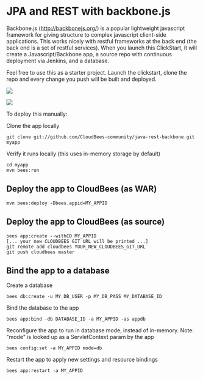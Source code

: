 JPA and REST with backbone.js
==================

Backbone.js (http://backbonejs.org/) is a popular lightweight javascript framework for giving structure to complex javascript client-side applications. 
This works nicely with restful frameworks at the back end (the back end is a set of restful services). 
When you launch this ClickStart, it will create a Javascript/Backbone app, a source repo with continuous deployment via Jenkins, and a database.

Feel free to use this as a starter project. Launch the clickstart, clone the repo and every change you push will be built and deployed.

<a href="https://grandcentral.cloudbees.com/?CB_clickstart=https://raw.github.com/CloudBees-community/java-rest-backbone/master/clickstart.json"><img src="https://d3ko533tu1ozfq.cloudfront.net/clickstart/deployInstantly_white.png"/></a>

<img src="http://backbonejs.org/docs/images/backbone.png" />

To deploy this manually: 

Clone the app locally

    git clone git://github.com/CloudBees-community/java-rest-backbone.git myapp

Verify it runs locally (this uses in-memory storage by default)

    cd myapp
    mvn bees:run

Deploy the app to CloudBees (as WAR)
--------------------------------------

    mvn bees:deploy -Dbees.appid=MY_APPID


Deploy the app to CloudBees (as source)
--------------------------------------

    bees app:create --withCD MY_APPID
    [... your new CLOUDBEES GIT URL will be printed ...]
    git remote add cloudbees YOUR_NEW_CLOUDBEES_GIT_URL
    git push cloudbees master


Bind the app to a database
---------------------------
Create a database

    bees db:create -u MY_DB_USER -p MY_DB_PASS MY_DATABASE_ID

Bind the database to the app

    bees app:bind -db DATABASE_ID -a MY_APPID -as appdb

Reconfigure the app to run in database mode, instead of in-memory.
Note: "mode" is looked up as a ServletContext param by the app

    bees config:set -a MY_APPID mode=db

Restart the app to apply new settings and resource bindings

    bees app:restart -a MY_APPID
